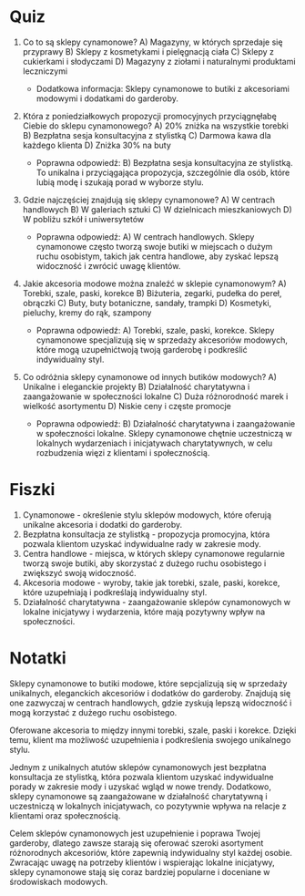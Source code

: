  # Quiz

1. Co to są sklepy cynamonowe?
   A) Magazyny, w których sprzedaje się przyprawy
   B) Sklepy z kosmetykami i pielęgnacją ciała
   C) Sklepy z cukierkami i słodyczami
   D) Magazyny z ziołami i naturalnymi produktami leczniczymi
   * Dodatkowa informacja: Sklepy cynamonowe to butiki z akcesoriami modowymi i dodatkami do garderoby.

2. Która z poniedziałkowych propozycji promocyjnych przyciągnęłabę Ciebie do sklepu cynamonowego?
   A) 20% zniżka na wszystkie torebki
   B) Bezpłatna sesja konsultacyjna z stylistką
   C) Darmowa kawa dla każdego klienta
   D) Zniżka 30% na buty
   * Poprawna odpowiedź: B) Bezpłatna sesja konsultacyjna ze stylistką. To unikalna i przyciągająca propozycja, szczególnie dla osób, które lubią modę i szukają porad w wyborze stylu.

3. Gdzie najczęściej znajdują się sklepy cynamonowe?
   A) W centrach handlowych
   B) W galeriach sztuki
   C) W dzielnicach mieszkaniowych
   D) W pobliżu szkół i uniwersytetów
   * Poprawna odpowiedź: A) W centrach handlowych. Sklepy cynamonowe często tworzą swoje butiki w miejscach o dużym ruchu osobistym, takich jak centra handlowe, aby zyskać lepszą widoczność i zwrócić uwagę klientów.

4. Jakie akcesoria modowe można znaleźć w sklepie cynamonowym?
   A) Torebki, szale, paski, korekce
   B) Biżuteria, zegarki, pudełka do pereł, obrączki
   C) Buty, buty botaniczne, sandały, trampki
   D) Kosmetyki, pieluchy, kremy do rąk, szampony
   * Poprawna odpowiedź: A) Torebki, szale, paski, korekce. Sklepy cynamonowe specjalizują się w sprzedaży akcesoriów modowych, które mogą uzupełnićtwoją twoją garderobę i podkreślić indywidualny styl.

5. Co odróżnia sklepy cynamonowe od innych butików modowych?
   A) Unikalne i eleganckie projekty
   B) Działalność charytatywna i zaangażowanie w społeczności lokalne
   C) Duża różnorodność marek i wielkość asortymentu
   D) Niskie ceny i częste promocje
   * Poprawna odpowiedź: B) Działalność charytatywna i zaangażowanie w społeczności lokalne. Sklepy cynamonowe chętnie uczestniczą w lokalnych wydarzeniach i inicjatywach charytatywnych, w celu rozbudzenia więzi z klientami i społecznością.

# Fiszki

1. Cynamonowe - określenie stylu sklepów modowych, które oferują unikalne akcesoria i dodatki do garderoby.
2. Bezpłatna konsultacja ze stylistką - propozycja promocyjna, która pozwala klientom uzyskać indywidualne rady w zakresie mody.
3. Centra handlowe - miejsca, w których sklepy cynamonowe regularnie tworzą swoje butiki, aby skorzystać z dużego ruchu osobistego i zwiększyć swoją widoczność.
4. Akcesoria modowe - wyroby, takie jak torebki, szale, paski, korekce, które uzupełniają i podkreślają indywidualny styl.
5. Działalność charytatywna - zaangażowanie sklepów cynamonowych w lokalne inicjatywy i wydarzenia, które mają pozytywny wpływ na społeczności.

# Notatki

Sklepy cynamonowe to butiki modowe, które sepcjalizują się w sprzedaży unikalnych, eleganckich akcesoriów i dodatków do garderoby. Znajdują się one zazwyczaj w centrach handlowych, gdzie zyskują lepszą widoczność i mogą korzystać z dużego ruchu osobistego.

Oferowane akcesoria to między innymi torebki, szale, paski i korekce. Dzięki temu, klient ma możliwość uzupełnienia i podkreślenia swojego unikalnego stylu.

Jednym z unikalnych atutów sklepów cynamonowych jest bezpłatna konsultacja ze stylistką, która pozwala klientom uzyskać indywidualne porady w zakresie mody i uzyskać wgląd w nowe trendy. Dodatkowo, sklepy cynamonowe są zaangażowane w działalność charytatywną i uczestniczą w lokalnych inicjatywach, co pozytywnie wpływa na relacje z klientami oraz społecznością.

Celem sklepów cynamonowych jest uzupełnienie i poprawa Twojej garderoby, dlatego zawsze starają się oferować szeroki asortyment różnorodnych akcesoriów, które zapewnią indywidualny styl każdej osobie. Zwracając uwagę na potrzeby klientów i wspierając lokalne inicjatywy, sklepy cynamonowe stają się coraz bardziej popularne i doceniane w środowiskach modowych.